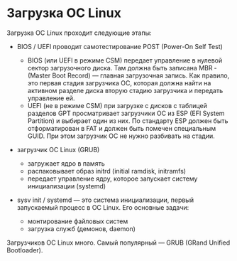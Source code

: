 # Загрузка ОС Linux

Загрузка ОС Linux проходит следующие этапы:

* BIOS / UEFI проводит самотестирование POST (Power-On Self Test)
  - BIOS (или UEFI в режиме CSM) передает управление в нулевой сектор
    загрузочного диска. Там должна быть записана MBR ­(Master Boot Record) —
    главная загрузочная запись. Как правило, это первая стадия загрузчика ОС,
    которая должна найти на активном разделе диска вторую стадию загрузчика и
    передать управление ей.
  - UEFI (не в режиме CSM) при загрузке с дисков с таблицей разделов GPT
    просматривает загрузчики ОС из ESP (EFI System Partition) и выбирает один
    из них. По стандарту ESP должен быть отформатирован в FAT и должен быть
    помечен специальным GUID. При этом загрузчик ОС не нужно разбивать на
    стадии.

* загрузчик ОС Linux (GRUB)
  - загружает ядро в память
  - распаковывает образ initrd (initial ramdisk, initramfs)
  - передает управление ядру, которое запускает систему инициализации (systemd)

* sysv init / systemd — это система инициализации, первый запускаемый процесс в
  ОС Linux. Его основные задачи:
  - монтирование файловых систем
  - загрузка служб (демонов, daemon)

Загрузчиков ОС Linux много. Самый популярный — GRUB (GRand Unified Bootloader).
